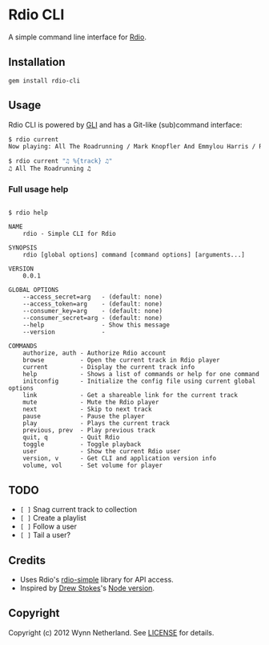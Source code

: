 # Rdio CLI

A simple command line interface for [Rdio][].

## Installation

```
gem install rdio-cli
```

## Usage

Rdio CLI is powered by [GLI][] and has a Git-like (sub)command interface:

```bash
$ rdio current
Now playing: All The Roadrunning / Mark Knopfler And Emmylou Harris / Real Live Roadrunning
```

```bash
$ rdio current "♫ %{track} ♫"
♫ All The Roadrunning ♫
```

### Full usage help

```shell

$ rdio help

NAME
    rdio - Simple CLI for Rdio

SYNOPSIS
    rdio [global options] command [command options] [arguments...]

VERSION
    0.0.1

GLOBAL OPTIONS
    --access_secret=arg   - (default: none)
    --access_token=arg    - (default: none)
    --consumer_key=arg    - (default: none)
    --consumer_secret=arg - (default: none)
    --help                - Show this message
    --version             -

COMMANDS
    authorize, auth - Authorize Rdio account
    browse          - Open the current track in Rdio player
    current         - Display the current track info
    help            - Shows a list of commands or help for one command
    initconfig      - Initialize the config file using current global options
    link            - Get a shareable link for the current track
    mute            - Mute the Rdio player
    next            - Skip to next track
    pause           - Pause the player
    play            - Plays the current track
    previous, prev  - Play previous track
    quit, q         - Quit Rdio
    toggle          - Toggle playback
    user            - Show the current Rdio user
    version, v      - Get CLI and application version info
    volume, vol     - Set volume for player
```

## TODO
* `[ ]` Snag current track to collection
* `[ ]` Create a playlist
* `[ ]` Follow a user
* `[ ]` Tail a user?

## Credits

* Uses Rdio's [rdio-simple][] library for API access.
* Inspired by [Drew Stokes][]'s [Node version][node-rdio].

## Copyright
Copyright (c) 2012 Wynn Netherland. See [LICENSE][] for details.

[rdio]: http://rdio.com
[LICENSE]: https://github.com/pengwynn/rdio-cli/blob/master/LICENSE.md
[rdio-simple]: https://github.com/rdio/rdio-simple
[Drew Stokes]: https://github.com/dstokes
[node-rdio]: https://github.com/dstokes/rdio-cli
[GLI]: https://github.com/davetron5000/gli

